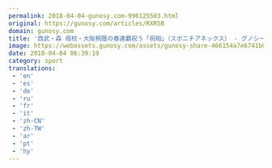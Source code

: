 ```yaml
---
permalink: 2018-04-04-gunosy.com-996125503.html
original: https://gunosy.com/articles/RXR5B
domain: gunosy.com
title: '西武・森 母校・大阪桐蔭の春連覇祝う「祝砲」（スポニチアネックス） - グノシー'
image: https://webassets.gunosy.com/assets/gunosy-share-466154a7e6741b0dbc8895ceff97e34818892a0e7dbc05d641d2606f8820dd35.jpg
date: 2018-04-04 06:39:19
category: sport
translations: 
 - 'en'
 - 'es'
 - 'de'
 - 'ru'
 - 'fr'
 - 'it'
 - 'zh-CN'
 - 'zh-TW'
 - 'ar'
 - 'pt'
 - 'hy'
---
```


